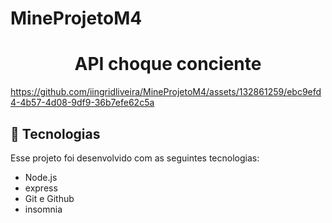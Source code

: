 # MineProjetoM4
<h1 align="center"> API choque conciente </h1>

  https://github.com/iingridliveira/MineProjetoM4/assets/132861259/ebc9efd4-4b57-4d08-9df9-36b7efe62c5a
  
## 🚀 Tecnologias

Esse projeto foi desenvolvido com as seguintes tecnologias:

- Node.js
- express
- Git e Github
- insomnia





